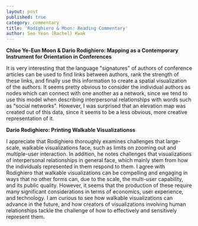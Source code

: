 ```yaml
---
layout: post
published: true
category: commentary
title: 'Rodighiero & Moon: Reading Commentary'
author: Seo Yeon (Rachel) Kwak
---
```

**Chloe Ye-Eun Moon & Dario Rodighiero: Mapping as a Contemporary Instrument
for Orientation in Conferences**

It is very interesting that the language "signatures" of authors of conference articles can be used to find links between authors, rank the strength of these links, and finally use this information to create a spatial visualization of the authors. It seems pretty obvious to consider the individual authors as nodes which can connect with one another as a network, since we tend to use this model when describing interpersonal relationships with words such as "social networks". However, I was surprised that an elevation map was created out of this data, since it seems to be a less obvious, more creative representation of it.

**Dario Rodighiero: Printing Walkable Visualizationss**

I appreciate that Rodighiero thoroughly examines challenges that large-scale, walkable visualizations face, such as limits on zooming out and multiple-user interaction. In addition, he notes challenges that visualizations of interpersonal relationships in general face, which mainly stem from how the individuals represented in them respond to them. I agree with Rodighiero that walkable visualizations can be compelling and engaging in ways that no other forms can, due to the scale, the multi-user capability, and its public quality. However, it seems that the production of these require many significant considerations in terms of economics, user experience, and technology. I am curious to see how walkable visualizations can advance in the future, and how creators of visualizations involving human relationships tackle the challenge of how to effectively and sensitively represent them.